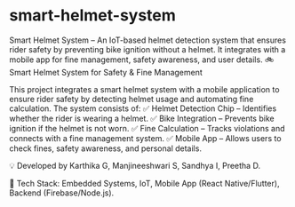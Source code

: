 # smart-helmet-system
Smart Helmet System – An IoT-based helmet detection system that ensures rider safety by preventing bike ignition without a helmet. It integrates with a mobile app for fine management, safety awareness, and user details.
🚲 Smart Helmet System for Safety & Fine Management

This project integrates a smart helmet system with a mobile application to ensure rider safety by detecting helmet usage and automating fine calculation. The system consists of:
✅ Helmet Detection Chip – Identifies whether the rider is wearing a helmet.
✅ Bike Integration – Prevents bike ignition if the helmet is not worn.
✅ Fine Calculation – Tracks violations and connects with a fine management system.
✅ Mobile App – Allows users to check fines, safety awareness, and personal details.

💡 Developed by Karthika G, Manjineeshwari S, Sandhya I, Preetha D.

📌 Tech Stack: Embedded Systems, IoT, Mobile App (React Native/Flutter), Backend (Firebase/Node.js).
